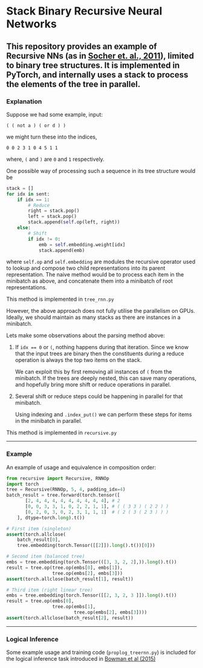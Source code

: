 # Stack Binary Recursive Neural Networks 
This repository provides an example of Recursive NNs
(as in [Socher et. al., 2011](https://nlp.stanford.edu/pubs/SocherLinNgManning_ICML2011.pdf)),
limited to binary tree structures.
It is implemented in PyTorch, and internally uses a stack to process the
elements of the tree in parallel.
---
### Explanation
Suppose we had some example, input:
```
( ( not a ) ( or d ) )
```

we might turn these into the indices,
```
0 0 2 3 1 0 4 5 1 1
```
where, `(` and `)` are `0` and `1` respectively.

One possible way of processing such a sequence in its tree structure would be
```python
stack = []
for idx in sent:
    if idx == 1:
        # Reduce
        right = stack.pop()
        left = stack.pop()
        stack.append(self.op(left, right))
    else:
        # Shift
        if idx != 0:
            emb = self.embedding.weight[idx]
            stack.append(emb)
```
where `self.op` and  `self.embedding` are modules the recursive operator used to
lookup and compose two child representations into its parent representation.
The naive method would be to process each item in the minibatch as above, and
concatenate them into a minibatch of root representations. 

This method is implemented in `tree_rnn.py`

However, the above approach does not fully utilise the parallelism on GPUs.
Ideally, we should maintain as many stacks as there are instances in a minibatch.

Lets make some observations about the parsing method above:
1. If `idx == 0` or `(`, nothing happens during that iteration. Since we know that the input trees
   are binary then the constituents during a reduce operation is always the top two items on the
   stack.
   
   We can exploit this by first removing all instances of `(` from the minibatch.
   If the trees are deeply nested, this can save many operations, and hopefully 
   bring more shift or reduce operations in parallel.
   
2. Several shift or reduce steps could be happening in parallel for that minibatch.
   
   Using indexing and `.index_put()` we can perform these steps for items in the
   minibatch in parallel.

This method is implemented in `recursive.py`

---

### Example
An example of usage and equivalence in composition order:
```python
from recursive import Recursive, RNNOp
import torch
tree = Recursive(RNNOp, 5, 4, padding_idx=4)
batch_result = tree.forward(torch.tensor([
       [2, 4, 4, 4, 4, 4, 4, 4, 4, 4], # 2 
       [0, 0, 3, 3, 1, 0, 2, 2, 1, 1], # ( ( 3 3 ) ( 2 2 ) )
       [0, 2, 0, 3, 0, 2, 3, 1, 1, 1]  # ( 2 ( 3 ( 2 3 ) ) )
    ], dtype=torch.long).t())

# First item (singleton)
assert(torch.allclose(
    batch_result[0],
    tree.embedding(torch.Tensor([[2]]).long().t())[0]))

# Second item (balanced tree)
embs = tree.embedding(torch.Tensor(([3, 3, 2, 2],)).long().t())
result = tree.op(tree.op(embs[0], embs[1]),
                 tree.op(embs[2], embs[3]))
assert(torch.allclose(batch_result[1], result))

# Third item (right linear tree)
embs = tree.embedding(torch.Tensor([[2, 3, 2, 3 ]]).long().t())
result = tree.op(embs[0],
                 tree.op(embs[1],
                         tree.op(embs[2], embs[3])))
assert(torch.allclose(batch_result[2], result))
```

---
### Logical Inference
Some example usage and training code (`proplog_treernn.py`) is included for the logical inference task introduced in [Bowman et al (2015)](https://arxiv.org/pdf/1506.04834.pdf)
